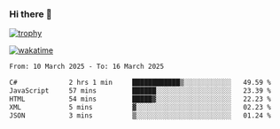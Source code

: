 ### Hi there 👋

[![trophy](https://github-profile-trophy.vercel.app/?username=cxnky&theme=dracula)](https://github.com/ryo-ma/github-profile-trophy)

[![wakatime](https://wakatime.com/badge/user/1c39c599-5497-41b9-a5be-2c4676e7fd23.svg)](https://wakatime.com/@1c39c599-5497-41b9-a5be-2c4676e7fd23)
<!--START_SECTION:waka-->

```txt
From: 10 March 2025 - To: 16 March 2025

C#             2 hrs 1 min     ████████████▒░░░░░░░░░░░░   49.59 %
JavaScript     57 mins         ██████░░░░░░░░░░░░░░░░░░░   23.39 %
HTML           54 mins         █████▓░░░░░░░░░░░░░░░░░░░   22.23 %
XML            5 mins          ▓░░░░░░░░░░░░░░░░░░░░░░░░   02.23 %
JSON           3 mins          ▒░░░░░░░░░░░░░░░░░░░░░░░░   01.24 %
```

<!--END_SECTION:waka-->
